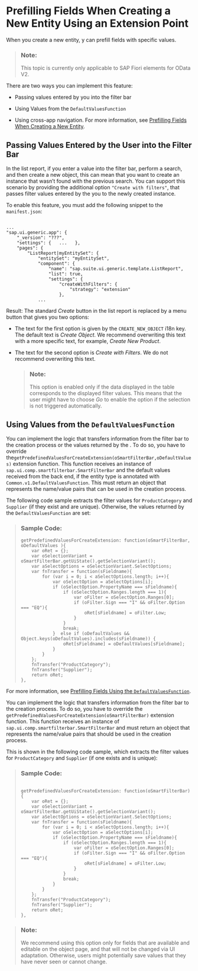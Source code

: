 <!-- loio189e2d8a59f04a2693a4fde7f4a91a65 -->

# Prefilling Fields When Creating a New Entity Using an Extension Point

When you create a new entity, y can prefill fields with specific values.

> ### Note:  
> This topic is currently only applicable to SAP Fiori elements for OData V2.

There are two ways you can implement this feature:

-   Passing values entered by you into the filter bar

-   Using Values from the `DefaultValuesFunction`

-   Using cross-app navigation. For more information, see [Prefilling Fields When Creating a New Entity](prefilling-fields-when-creating-a-new-entity-11ff444.md).




<a name="loio189e2d8a59f04a2693a4fde7f4a91a65__section_ttg_h3m_5cb"/>

## Passing Values Entered by the User into the Filter Bar

In the list report, if you enter a value into the filter bar, perform a search, and then create a new object, this can mean that you want to create an instance that wasn’t found with the previous search. You can support this scenario by providing the additional option `"Create with filters"`, that passes filter values entered by the you to the newly created instance.

To enable this feature, you must add the following snippet to the `manifest.json`:

```

... 
"sap.ui.generic.app": {  
    "_version": "???",   
    "settings": {   ...   },   
    "pages": {    
        "ListReport|myEntitySet": {     
            "entitySet": "myEntitySet",     
            "component": {      
                "name": "sap.suite.ui.generic.template.ListReport",
                "list": true,      
                "settings": {       
                    "createWithFilters": {        
                        "strategy": "extension"       
                    },
            ...

```

Result: The standard *Create* button in the list report is replaced by a menu button that gives you two options:

-   The text for the first option is given by the `CREATE_NEW_OBJECT` i18n key. The default text is *Create Object*. We recommend overwriting this text with a more specific text, for example, *Create New Product*.

-   The text for the second option is *Create with Filters*. We do not recommend overwriting this text.

    > ### Note:  
    > This option is enabled only if the data displayed in the table corresponds to the displayed filter values. This means that the user might have to choose *Go* to enable the option if the selection is not triggered automatically.




<a name="loio189e2d8a59f04a2693a4fde7f4a91a65__section_ddx_d3k_jrb"/>

## Using Values from the `DefaultValuesFunction`

You can implement the logic that transfers information from the filter bar to the creation process or the values returned by the . To do so, you have to override the`getPredefinedValuesForCreateExtension(oSmartFilterBar,oDefaultValues)` extension function. This function receives an instance of `sap.ui.comp.smartfilterbar.SmartFilterBar` and the default values received from the back end, if the entity type is annotated with `Common.v1.DefaultValuesFunction`. This must return an object that represents the name/value pairs that can be used in the creation process.

The following code sample extracts the filter values for `ProductCategory` and `Supplier` \(if they exist and are unique\). Otherwise, the values returned by the `DefaultValuesFunction` are set:

> ### Sample Code:  
> ```
> getPredefinedValuesForCreateExtension: function(oSmartFilterBar, oDefaultValues ){   
>     var oRet = {};   
>     var oSelectionVariant = oSmartFilterBar.getUiState().getSelectionVariant();   
>     var aSelectOptions = oSelectionVariant.SelectOptions;   
>     var fnTransfer = function(sFieldname){    
>         for (var i = 0; i < aSelectOptions.length; i++){     
>             var oSelectOption = aSelectOptions[i];     
>             if (oSelectOption.PropertyName === sFieldname){      
>                 if (oSelectOption.Ranges.length === 1){       
>                     var oFilter = oSelectOption.Ranges[0];       
>                     if (oFilter.Sign === "I" && oFilter.Option === "EQ"){        
>                         oRet[sFieldname] = oFilter.Low;       
>                     }      
>                 }      
>                 break;     
>             }  else if (oDefaultValues && Object.keys(oDefaultValues).includes(sFieldname)) {
>                 oRet[sFieldname] = oDefaultValues[sFieldname];
>             }
>         }   
>     };     
>     fnTransfer("ProductCategory");   
>     fnTransfer("Supplier");   
>     return oRet;  
> },
> 
> ```

For more information, see [Prefilling Fields Using the `DefaultValuesFunction`](prefilling-fields-using-the-defaultvaluesfunction-5ada91c.md).

You can implement the logic that transfers information from the filter bar to the creation process. To do so, you have to override the `getPredefinedValuesForCreateExtension(oSmartFilterBar)` extension function. This function receives an instance of `sap.ui.comp.smartfilterbar.SmartFilterBar` and must return an object that represents the name/value pairs that should be used in the creation process.

This is shown in the following code sample, which extracts the filter values for `ProductCategory` and `Supplier` \(if one exists and is unique\):

> ### Sample Code:  
> ```
> 
> getPredefinedValuesForCreateExtension: function(oSmartFilterBar){   
>     var oRet = {};   
>     var oSelectionVariant = oSmartFilterBar.getUiState().getSelectionVariant();   
>     var aSelectOptions = oSelectionVariant.SelectOptions;   
>     var fnTransfer = function(sFieldname){    
>         for (var i = 0; i < aSelectOptions.length; i++){     
>             var oSelectOption = aSelectOptions[i];     
>             if (oSelectOption.PropertyName === sFieldname){      
>                 if (oSelectOption.Ranges.length === 1){       
>                     var oFilter = oSelectOption.Ranges[0];       
>                     if (oFilter.Sign === "I" && oFilter.Option === "EQ"){        
>                         oRet[sFieldname] = oFilter.Low;       
>                     }      
>                 }      
>                 break;     
>             }    
>         }   
>     };     
>     fnTransfer("ProductCategory");   
>     fnTransfer("Supplier");   
>     return oRet;  
> },
> 
> ```

> ### Note:  
> We recommend using this option only for fields that are available and editable on the object page, and that will not be changed via UI adaptation. Otherwise, users might potentially save values that they have never seen or cannot change.

